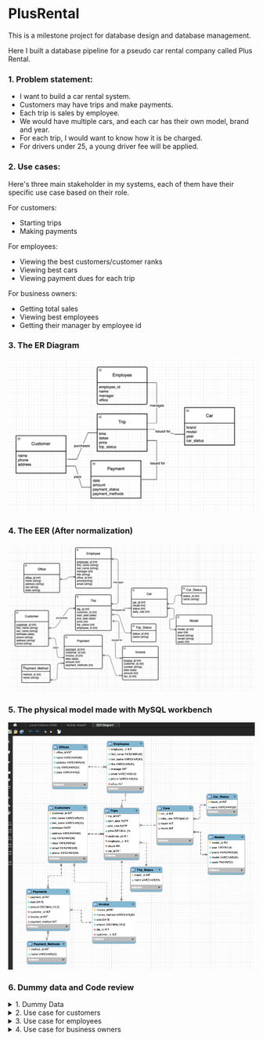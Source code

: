 # PlusRental
This is a milestone project for database design and database management.

Here I built a database pipeline for a pseudo car rental company called Plus Rental.

### 1. Problem statement:
-	I want to build a car rental system.
-	Customers may have trips and make payments.
-	Each trip is sales by employee.
-	We would have multiple cars, and each car has their own model, brand and year.
-	For each trip, I would want to know how it is be charged.
-	For drivers under 25, a young driver fee will be applied.


### 2. Use cases:
Here's three main stakeholder in my systems, each of them have their specific use case based on their role.

For customers:
- Starting trips
- Making payments

For employees:
- Viewing the best customers/customer ranks
- Viewing best cars
- Viewing payment dues for each trip 

For business owners:
- Getting total sales
- Viewing best employees
- Getting their manager by employee id

### 3. The ER Diagram

![](https://github.com/JasmnC/PlusRental/blob/main/images/ER_Diagram.png)


### 4. The EER (After normalization)

![](https://github.com/JasmnC/PlusRental/blob/main/images/EER_Diagram_3NF.png)


### 5. The physical model made with MySQL workbench 
![](https://github.com/JasmnC/PlusRental/blob/main/images/Physical_Model.png) 


### 6. Dummy data and Code review

<details>
  <summary>1. Dummy Data</summary>
  
  After I generate the sql script by forward engineering, defining structures, we can see all tables here but no data.
  ![](https://github.com/JasmnC/PlusRental/blob/main/images/Screenshot1.png)

 First, I insert the three entities customers, cars and employees, with their corresponding tables. 

 ![](https://github.com/JasmnC/PlusRental/blob/main/images/Screenshot2.png)

The table of customers: 
 ![](https://github.com/JasmnC/PlusRental/blob/main/images/Screenshot3.png)

Table of cars, associate with car model and car status.  
![](https://github.com/JasmnC/PlusRental/blob/main/images/Screenshot4.png)
![](https://github.com/JasmnC/PlusRental/blob/main/images/Screenshot5.png)
![](https://github.com/JasmnC/PlusRental/blob/main/images/Screenshot6.png)

And employees associate with their office.  
![](https://github.com/JasmnC/PlusRental/blob/main/images/Screenshot7.png)
![](https://github.com/JasmnC/PlusRental/blob/main/images/Screenshot8.png)

Now we have all the customers, we can start finding out all young drivers, create view for young drivers. 

```
CREATE VIEW Young_Driver AS
SELECT customer_id, first_name, last_name, (birthdate-CURDATE())<25 AS is_young_driver
FROM Customers;
```
![](https://github.com/JasmnC/PlusRental/blob/main/images/Screenshot9.png)
 
Test by inserting a new customer.

</details>

<details>
  <summary>2. Use case for customers</summary>

```
INSERT INTO Customers VALUE (DEFAULT, "Jasmine", "Chen", "2000-10-30", "287 Henmingwey St", "Boston", "MA", "jasmnc@gmail.com", "360-267-0401");
```
![](https://github.com/JasmnC/PlusRental/blob/main/images/Screenshot10.png)

Check by customer table.
![](https://github.com/JasmnC/PlusRental/blob/main/images/Screenshot11.png)


Refresh table, we can see a new customer is added and the young driver table as well. Also, the customer id is auto increased. 

Customers make trips to car.

Trip dummy data
![](https://github.com/JasmnC/PlusRental/blob/main/images/Screenshot12.png)
 
Test by insert trip.
```
INSERT INTO Trips VALUES (DEFAULT, "2023-03-27", "2023-03-29", 8, 80699,1, 1);  
```
![](https://github.com/JasmnC/PlusRental/blob/main/images/Screenshot13.png)

For trips we need to know the price, we can get trip price by start date, end date, and young driver fees.

```
CREATE VIEW Trip_Price AS 
SELECT t.trip_id, (t.end_date-t.start_date+1) AS trip_duration,
(t.end_date-t.start_date+1)*c.daily_rate AS rental_price, 
(t.end_date-t.start_date+1)*21.38 AS insurance, 
(t.end_date-t.start_date+1)*10*y.is_young_driver AS young_driver_fee,
(t.end_date-t.start_date+1)*c.daily_rate + (t.end_date-t.start_date+1)*21.38+(t.end_date-t.start_date+1)*10*y.is_young_driver AS total_price
FROM Trips t
JOIN Cars c USING(car_id)
JOIN young_driver y USING (customer_id);
```
![](https://github.com/JasmnC/PlusRental/blob/main/images/Screenshot14.png)

Now we have the total price, we can start charging for trips by making invoice. Here I separate invoice with payments because a invoice may have multiple payments, it can not be link to customer directly or it will create a many-to-many relationship.

![](https://github.com/JasmnC/PlusRental/blob/main/images/Screenshot15.png)


Test new invoice by inserting data.
```
INSERT INTO Invoice VALUES (DEFAULT, "55-105-9840", "2023-03-27", 100,1,8, 0);  
```
![](https://github.com/JasmnC/PlusRental/blob/main/images/Screenshot16.png)

And we have payments.  
![](https://github.com/JasmnC/PlusRental/blob/main/images/Screenshot17.png)

With payments and invoice, we can know the amount due for each trip. Because payments are link to invoice, the paid amount, so write triggers to auto update.

```
DELIMITER $$
CREATE TRIGGER paid_amount_after_insert
AFTER INSERT ON Payments
    FOR EACH ROW
BEGIN
	UPDATE Invoice
    SET paid_amount = paid_amount + NEW.amount
    WHERE invoice_id = NEW.invoice_id;
END $$
DELIMITER ;

DELIMITER $$
CREATE TRIGGER paid_amount_after_delete
	AFTER DELETE ON Payments
    FOR EACH ROW
BEGIN
	UPDATE Invoice
    SET paid_amount = paid_amount - OLD.amount
    WHERE invoice_id = OLD.invoice_id;
END $$
DELIMITER ;
```

Test making payment. We can see after paying $100, the paid amount in column 9 is updated.

```
INSERT INTO Payments VALUE(DEFAULT, "2023-03-03", 100, 8,9,3);
```
![](https://github.com/JasmnC/PlusRental/blob/main/images/Screenshot18.png)


</details>
<details>
  <summary>3. Use case for employees</summary>
	
View best customers by the customer_rank view table.
```
CREATE VIEW customer_rank AS 
SELECT c.customer_id, c.first_name, c.last_name,
		SUM(amount) AS total_sales
FROM Customers c
JOIN Invoice i USING (customer_id)
GROUP BY customer_id 
ORDER BY SUM(amount) DESC;

SELECT * FROM car_rental.customer_rank; 
```
![](https://github.com/JasmnC/PlusRental/blob/main/images/Screenshot19.png)


View best car by the most_popular_car view table.

```
CREATE VIEW most_popular_car AS 
SELECT car_id, m.brand, m.model,c.state, COUNT(car_id) AS booking_times
FROM Trips t  
JOIN Cars c USING(car_id)
JOIN Models m ON c.model=m.model_id
GROUP BY car_id, m.brand
ORDER BY booking_times DESC;

SELECT * FROM car_rental.most_popular_car;
``` 
![](https://github.com/JasmnC/PlusRental/blob/main/images/Screenshot20.png)


Also we’ll want to know each trip amount dues by the trip_amount_due view table.

```
CREATE VIEW trip_amount_due AS 
SELECT t.trip_id, i.customer_id, i.invoice_id, t.total_price, i.paid_amount, 
	t.total_price-i.paid_amount AS amount_due
FROM Invoice i
JOIN trip_price t USING (trip_id)
GROUP BY trip_id
ORDER BY (t.total_price-i.paid_amount) DESC;

SELECT * FROM car_rental.trip_amount_due;
```
![](https://github.com/JasmnC/PlusRental/blob/main/images/Screenshot21.png)
 
</details>
<details>
  <summary>4. Use case for business owners</summary>

View total sales by procedures.
```
DELIMITER $$
CREATE PROCEDURE get_total_sales()
BEGIN
SELECT SUM(total_price) AS total_sales FROM trip_price;
END$$
DELIMITER ;
```
![](https://github.com/JasmnC/PlusRental/blob/main/images/Screenshot22.png)


View best employee by sorted procedures.
```
DROP PROCEDURE IF EXISTS get_best_employee;
DELIMITER $$
CREATE PROCEDURE get_best_employee()
BEGIN
SELECT e.employee_id, e.first_name, e.last_name,
COUNT(employee_id) AS sales_by
FROM Employees e
JOIN Trips t USING(employee_id)
GROUP BY employee_id
ORDER BY sales_by DESC;
END $$
DELIMITER ;
```
![](https://github.com/JasmnC/PlusRental/blob/main/images/Screenshot23.png)


Also find his/her manager by sorted procedures, pass in employee id to as parameter. To avid not finding employee with NULL manager value, use left join.
```
DROP PROCEDURE IF EXISTS get_manager;
DELIMITER $$
CREATE PROCEDURE get_manager(employee_id INT )
BEGIN
SELECT e.employee_id, e.first_name, e.last_name, e.title,
m.first_name AS manager
FROM Employees e
LEFT JOIN Employees m ON e.manager = m.employee_id
WHERE e.employee_id=employee_id;
END $$
DELIMITER ;
```
![](https://github.com/JasmnC/PlusRental/blob/main/images/Screenshot24.png)
![](https://github.com/JasmnC/PlusRental/blob/main/images/Screenshot25.png)

</details>








  
